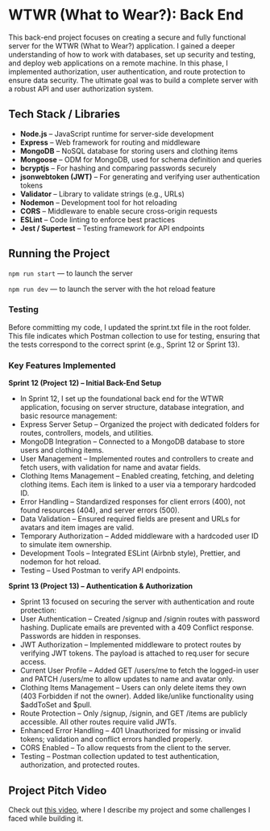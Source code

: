 # WTWR (What to Wear?): Back End

This back-end project focuses on creating a secure and fully functional server for the WTWR (What to Wear?) application. I gained a deeper understanding of how to work with databases, set up security and testing, and deploy web applications on a remote machine. In this phase, I implemented authorization, user authentication, and route protection to ensure data security. The ultimate goal was to build a complete server with a robust API and user authorization system.

## Tech Stack / Libraries

- **Node.js** – JavaScript runtime for server-side development
- **Express** – Web framework for routing and middleware
- **MongoDB** – NoSQL database for storing users and clothing items
- **Mongoose** – ODM for MongoDB, used for schema definition and queries
- **bcryptjs** – For hashing and comparing passwords securely
- **jsonwebtoken (JWT)** – For generating and verifying user authentication tokens
- **Validator** – Library to validate strings (e.g., URLs)
- **Nodemon** – Development tool for hot reloading
- **CORS** – Middleware to enable secure cross-origin requests
- **ESLint** – Code linting to enforce best practices
- **Jest / Supertest** – Testing framework for API endpoints

## Running the Project

`npm run start` — to launch the server

`npm run dev` — to launch the server with the hot reload feature

### Testing

Before committing my code, I updated the sprint.txt file in the root folder. This file indicates which Postman collection to use for testing, ensuring that the tests correspond to the correct sprint (e.g., Sprint 12 or Sprint 13).

### Key Features Implemented

**Sprint 12 (Project 12) – Initial Back-End Setup**

- In Sprint 12, I set up the foundational back end for the WTWR application, focusing on server structure, database integration, and basic resource management:
- Express Server Setup – Organized the project with dedicated folders for routes, controllers, models, and utilities.
- MongoDB Integration – Connected to a MongoDB database to store users and clothing items.
- User Management – Implemented routes and controllers to create and fetch users, with validation for name and avatar fields.
- Clothing Items Management – Enabled creating, fetching, and deleting clothing items. Each item is linked to a user via a temporary hardcoded ID.
- Error Handling – Standardized responses for client errors (400), not found resources (404), and server errors (500).
- Data Validation – Ensured required fields are present and URLs for avatars and item images are valid.
- Temporary Authorization – Added middleware with a hardcoded user ID to simulate item ownership.
- Development Tools – Integrated ESLint (Airbnb style), Prettier, and nodemon for hot reload.
- Testing – Used Postman to verify API endpoints.

**Sprint 13 (Project 13) – Authentication & Authorization**

- Sprint 13 focused on securing the server with authentication and route protection:
- User Authentication – Created /signup and /signin routes with password hashing. Duplicate emails are prevented with a 409 Conflict response. Passwords are hidden in responses.
- JWT Authorization – Implemented middleware to protect routes by verifying JWT tokens. The payload is attached to req.user for secure access.
- Current User Profile – Added GET /users/me to fetch the logged-in user and PATCH /users/me to allow updates to name and avatar only.
- Clothing Items Management – Users can only delete items they own (403 Forbidden if not the owner). Added like/unlike functionality using $addToSet and $pull.
- Route Protection – Only /signup, /signin, and GET /items are publicly accessible. All other routes require valid JWTs.
- Enhanced Error Handling – 401 Unauthorized for missing or invalid tokens; validation and conflict errors handled properly.
- CORS Enabled – To allow requests from the client to the server.
- Testing – Postman collection updated to test authentication, authorization, and protected routes.

## Project Pitch Video

Check out [this video](ADD_LINK_HERE), where I describe my
project and some challenges I faced while building it.
